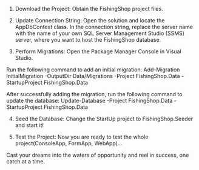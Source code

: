1. Download the Project:
Obtain the FishingShop project files.

2. Update Connection String:
Open the solution and locate the AppDbContext class.
In the connection string, replace the server name with the name of your own SQL Server Management Studio (SSMS) server, where you want to host the FishingShop database.

3. Perform Migrations:
Open the Package Manager Console in Visual Studio.

Run the following command to add an initial migration:
Add-Migration InitialMigration -OutputDir Data/Migrations -Project FishingShop.Data -StartupProject FishingShop.Data

After successfully adding the migration, run the following command to update the database:
Update-Database -Project FishingShop.Data -StartupProject FishingShop.Data

4. Seed the Database:
Change the StartUp project to FishingShop.Seeder and start it!

6. Test the Project:
Now you are ready to test the whole project(ConsoleApp, FormApp, WebApp)...

Cast your dreams into the waters of opportunity and reel in success, one catch at a time.
